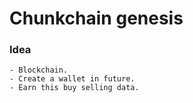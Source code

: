 # Chunkchain genesis

### Idea
    - Blockchain.
    - Create a wallet in future.
    - Earn this buy selling data.

